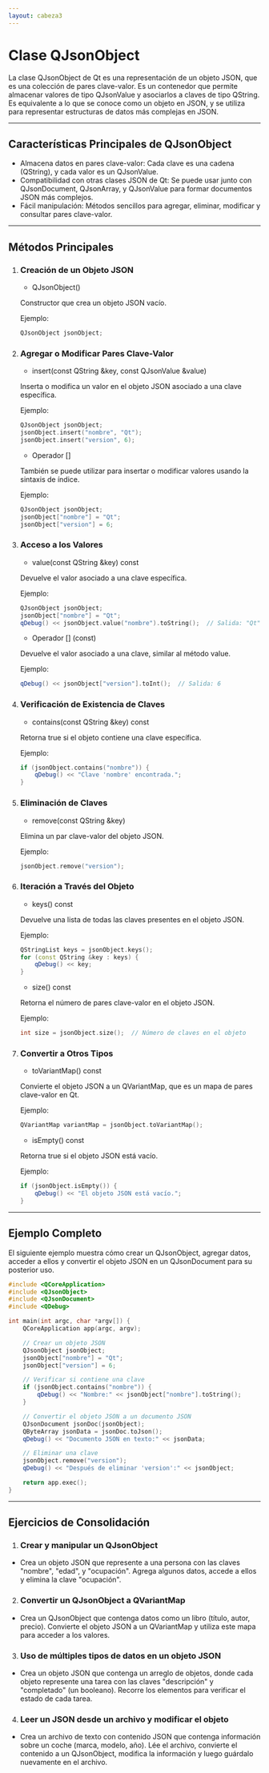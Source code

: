 ```yaml
---
layout: cabeza3
---
```


# Clase QJsonObject
La clase QJsonObject de Qt es una representación de un objeto JSON, que es una colección de pares clave-valor. Es un contenedor que permite almacenar valores de tipo QJsonValue y asociarlos a claves de tipo QString. Es equivalente a lo que se conoce como un objeto en JSON, y se utiliza para representar estructuras de datos más complejas en JSON.
***
## Características Principales de QJsonObject
- Almacena datos en pares clave-valor: Cada clave es una cadena (QString), y cada valor es un QJsonValue.
- Compatibilidad con otras clases JSON de Qt: Se puede usar junto con QJsonDocument, QJsonArray, y QJsonValue para formar documentos JSON más complejos.
- Fácil manipulación: Métodos sencillos para agregar, eliminar, modificar y consultar pares clave-valor.
***
## Métodos Principales
1. ### Creación de un Objeto JSON
    - QJsonObject()

    Constructor que crea un objeto JSON vacío.

    Ejemplo:
    ```cpp
    QJsonObject jsonObject;
    ```
2. ### Agregar o Modificar Pares Clave-Valor
    - insert(const QString &key, const QJsonValue &value)

    Inserta o modifica un valor en el objeto JSON asociado a una clave específica.
    
    Ejemplo:
    ```cpp
    QJsonObject jsonObject;
    jsonObject.insert("nombre", "Qt");
    jsonObject.insert("version", 6);
    ```
    - Operador []

    También se puede utilizar para insertar o modificar valores usando la sintaxis de índice.

    Ejemplo:
    ```cpp
    QJsonObject jsonObject;
    jsonObject["nombre"] = "Qt";
    jsonObject["version"] = 6;
    ```
3. ### Acceso a los Valores
    - value(const QString &key) const

    Devuelve el valor asociado a una clave específica.

    Ejemplo:
    ```cpp
    QJsonObject jsonObject;
    jsonObject["nombre"] = "Qt";
    qDebug() << jsonObject.value("nombre").toString();  // Salida: "Qt"
    ```
    - Operador [] (const)

    Devuelve el valor asociado a una clave, similar al método value.

    Ejemplo:
    ```cpp
    qDebug() << jsonObject["version"].toInt();  // Salida: 6
    ```
4. ### Verificación de Existencia de Claves
    - contains(const QString &key) const

    Retorna true si el objeto contiene una clave específica.

    Ejemplo:
    ```cpp
    if (jsonObject.contains("nombre")) {
        qDebug() << "Clave 'nombre' encontrada.";
    }
    ```
5. ### Eliminación de Claves
    - remove(const QString &key)

    Elimina un par clave-valor del objeto JSON.

    Ejemplo:
    ```cpp
    jsonObject.remove("version");
    ```
6. ### Iteración a Través del Objeto
    - keys() const

    Devuelve una lista de todas las claves presentes en el objeto JSON.

    Ejemplo:
    ```cpp
    QStringList keys = jsonObject.keys();
    for (const QString &key : keys) {
        qDebug() << key;
    }
    ```
    - size() const

    Retorna el número de pares clave-valor en el objeto JSON.

    Ejemplo:
    ```cpp
    int size = jsonObject.size();  // Número de claves en el objeto
    ```
7. ### Convertir a Otros Tipos
    - toVariantMap() const

    Convierte el objeto JSON a un QVariantMap, que es un mapa de pares clave-valor en Qt.

    Ejemplo:
    ```cpp
    QVariantMap variantMap = jsonObject.toVariantMap();
    ```
    - isEmpty() const

    Retorna true si el objeto JSON está vacío.

    Ejemplo:
    ```cpp
    if (jsonObject.isEmpty()) {
        qDebug() << "El objeto JSON está vacío.";
    }
    ```
***
## Ejemplo Completo
El siguiente ejemplo muestra cómo crear un QJsonObject, agregar datos, acceder a ellos y convertir el objeto JSON en un QJsonDocument para su posterior uso.
```cpp
#include <QCoreApplication>
#include <QJsonObject>
#include <QJsonDocument>
#include <QDebug>

int main(int argc, char *argv[]) {
    QCoreApplication app(argc, argv);

    // Crear un objeto JSON
    QJsonObject jsonObject;
    jsonObject["nombre"] = "Qt";
    jsonObject["version"] = 6;

    // Verificar si contiene una clave
    if (jsonObject.contains("nombre")) {
        qDebug() << "Nombre:" << jsonObject["nombre"].toString();
    }

    // Convertir el objeto JSON a un documento JSON
    QJsonDocument jsonDoc(jsonObject);
    QByteArray jsonData = jsonDoc.toJson();
    qDebug() << "Documento JSON en texto:" << jsonData;

    // Eliminar una clave
    jsonObject.remove("version");
    qDebug() << "Después de eliminar 'version':" << jsonObject;

    return app.exec();
}
```
***
## Ejercicios de Consolidación
1.	### Crear y manipular un QJsonObject
- Crea un objeto JSON que represente a una persona con las claves "nombre", "edad", y "ocupación". Agrega algunos datos, accede a ellos y elimina la clave "ocupación".
2.	### Convertir un QJsonObject a QVariantMap
- Crea un QJsonObject que contenga datos como un libro (título, autor, precio). Convierte el objeto JSON a un QVariantMap y utiliza este mapa para acceder a los valores.
3.	### Uso de múltiples tipos de datos en un objeto JSON
- Crea un objeto JSON que contenga un arreglo de objetos, donde cada objeto represente una tarea con las claves "descripción" y "completado" (un booleano). Recorre los elementos para verificar el estado de cada tarea.
4.	### Leer un JSON desde un archivo y modificar el objeto
- Crea un archivo de texto con contenido JSON que contenga información sobre un coche (marca, modelo, año). Lée el archivo, convierte el contenido a un QJsonObject, modifica la información y luego guárdalo nuevamente en el archivo.

